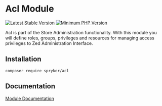 # Acl Module
[![Latest Stable Version](https://poser.pugx.org/spryker/acl/v/stable.svg)](https://packagist.org/packages/spryker/acl)
[![Minimum PHP Version](https://img.shields.io/badge/php-%3E%3D%207.3-8892BF.svg)](https://php.net/)

Acl is part of the Store Administration functionality. With this module you will define roles, groups, privileges and resources for managing access privileges to Zed Administration Interface.

## Installation

```
composer require spryker/acl
```

## Documentation

[Module Documentation](https://academy.spryker.com/developing_with_spryker/module_guide/user_rights_management.html)
